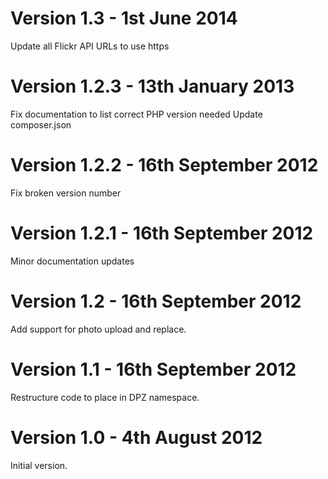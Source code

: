 Version 1.3 - 1st June 2014
=================================

Update all Flickr API URLs to use https

Version 1.2.3 - 13th January 2013
=================================

Fix documentation to list correct PHP version needed
Update composer.json

Version 1.2.2 - 16th September 2012
===================================

Fix broken version number

Version 1.2.1 - 16th September 2012
===================================

Minor documentation updates

Version 1.2 - 16th September 2012
=================================

Add support for photo upload and replace.

Version 1.1 - 16th September 2012
=================================

Restructure code to place in DPZ namespace.


Version 1.0 - 4th August 2012
=============================

Initial version.

